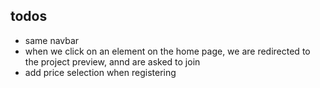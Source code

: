 ## todos

- same navbar
- when we click on an element on the home page, we are redirected to the project preview, annd are asked to join
- add price selection when registering
